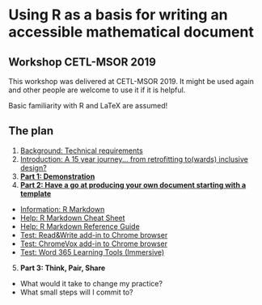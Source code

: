 
# Using R as a basis for writing an accessible mathematical document

## Workshop CETL-MSOR 2019

This workshop was delivered at CETL-MSOR 2019. It might be used again and other people are welcome to use it if it is helpful. 

Basic familiarity with R and LaTeX are assumed!

## The plan

1. [Background: Technical requirements](technical.html)
2. [Introduction: A 15 year journey... from retrofitting to(wards) inclusive design?](https://people.bath.ac.uk/cspehj/slides/AccessibleMathsRetroToInc/#/4)
3. **[Part 1: Demonstration](https://github.com/STEM-Enable/RMarkdownWorkshop/raw/master/examples/arclengthInR.Rmd)**
4. **[Part 2: Have a go at producing your own document starting with a template](https://github.com/STEM-Enable/RMarkdownWorkshop/raw/master/examples/arclengthInR.zip)**
 * [Information: R Markdown](https://rmarkdown.rstudio.com/)
 * [Help: R Markdown Cheat Sheet](https://www.rstudio.com/wp-content/uploads/2016/03/rmarkdown-cheatsheet-2.0.pdf)
 * [Help: R Markdown Reference Guide](https://www.rstudio.com/wp-content/uploads/2015/03/rmarkdown-reference.pdf)
 * [Test: Read&Write add-in to Chrome browser](readwrite.html)
 * [Test: ChromeVox add-in to Chrome browser](chromevox.html)
 * [Test: Word 365 Learning Tools (Immersive)](immersive.html)
5. **Part 3: Think, Pair, Share**
 * What would it take to change my practice?
 * What small steps will I commit to? 
